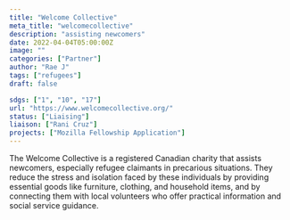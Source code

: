 ```yaml
---
title: "Welcome Collective"
meta_title: "welcomecollective"
description: "assisting newcomers"
date: 2022-04-04T05:00:00Z
image: ""
categories: ["Partner"]
author: "Rae J"
tags: ["refugees"]
draft: false

sdgs: ["1", "10", "17"]
url: "https://www.welcomecollective.org/"
status: ["Liaising"]
liaison: ["Rani Cruz"]
projects: ["Mozilla Fellowship Application"]
---
```


The Welcome Collective is a registered Canadian charity that assists newcomers, especially refugee claimants in precarious situations. They reduce the stress and isolation faced by these individuals by providing essential goods like furniture, clothing, and household items, and by connecting them with local volunteers who offer practical information and social service guidance.
